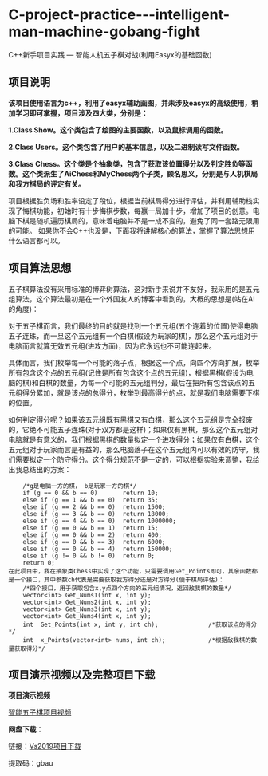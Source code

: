 # C-project-practice---intelligent-man-machine-gobang-fight
C++新手项目实践 — 智能人机五子棋对战(利用Easyx的基础函数)
## 项目说明
**该项目使用语言为c++，利用了easyx辅助画图，并未涉及easyx的高级使用，稍加学习即可掌握，项目涉及四大类，分别是：**

**1.Class Show。这个类包含了绘图的主要函数，以及鼠标调用的函数。**

**2.Class Users。这个类包含了用户的基本信息，以及二进制读写文件函数。**

**3.Class Chess。这个类是个抽象类，包含了获取该位置得分以及判定胜负等函数。这个类派生了AiChess和MyChess两个子类，顾名思义，分别是与人机棋局和我方棋局的评定有关。**

项目根据胜负场和胜率设定了段位，根据当前棋局得分进行评估，并利用辅助栈实现了悔棋功能，初始时有十步悔棋步数，每赢一局加十步，增加了项目的创意。电脑下棋是随机遍历棋局的，意味着电脑并不是一成不变的，避免了同一套路无限用的可能。
如果你不会C++也没是，下面我将讲解核心的算法，掌握了算法思想用什么语言都可以。

## 项目算法思想

五子棋算法没有采用标准的博弈树算法，这对新手来说并不友好，我采用的是五元组算法，这个算法最初是在一个外国友人的博客中看到的，大概的思想是(站在AI的角度)：

对于五子棋而言，我们最终的目的就是找到一个五元组(五个连着的位置)使得电脑五子连珠，而一旦这个五元组有一个白棋(假设为玩家的棋)，那么这个五元组对于电脑而言就算无效五元组(进攻方面)，因为它永远也不可能连起来。

具体而言，我们枚举每一个可能的落子点，根据这一个点，向四个方向扩展，枚举所有包含这个点的五元组(记住是所有包含这个点的五元组)，根据黑棋(假设为电脑的棋)和白棋的数量，为每一个可能的五元组判分，最后在把所有包含该点的五元组得分累加，就是该点的总得分，枚举到最高得分的点，就是我们电脑需要下棋的位置。

如何判定得分呢？如果该五元组既有黑棋又有白棋，那么这个五元组是完全报废的，它绝不可能五子连珠(对于双方都是这样)；如果仅有黑棋，那么这个五元组对电脑就是有意义的，我们根据黑棋的数量拟定一个进攻得分；如果仅有白棋，这个五元组对于玩家而言是有益的，那么电脑落子在这个五元组内可以有效的防守，我们需要拟定一个防守得分。这个得分规范不是一定的，可以根据实验来调整，我给出我总结出的方案：
```
	/*g是电脑一方的棋， b是玩家一方的棋*/
	if (g == 0 && b == 0)		return 10;
	else if (g == 1 && b == 0)	return 35;
	else if (g == 2 && b == 0)	return 1500;
	else if (g == 3 && b == 0)	return 18000;
	else if (g == 4 && b == 0)	return 1000000;
	else if (g == 0 && b == 1)	return 15;
	else if (g == 0 && b == 2)	return 400;
	else if (g == 0 && b == 3)	return 6000;
	else if (g == 0 && b == 4)	return 150000;
	else if (g != 0 && b != 0)	return 0;
	return 0;
在此项目中，我在抽象类Chess中实现了这个功能，只需要调用Get_Points即可，其余函数都是一个接口，其中参数ch代表是需要获取我方得分还是对方得分(便于棋局评估)：
	/*四个接口，用于获取包含x,y点四个方向的五元组情况，返回敌我棋的数量*/
	vector<int> Get_Nums1(int x, int y);
	vector<int> Get_Nums2(int x, int y);
	vector<int> Get_Nums3(int x, int y);
	vector<int> Get_Nums4(int x, int y);
	int  Get_Points(int x, int y, int ch);				/*获取该点的得分*/
	int  x_Points(vector<int> nums, int ch);			/*根据敌我棋的数量获取得分*/
  ```
  
## 项目演示视频以及完整项目下载
**项目演示视频**

[智能五子棋项目视频](https://zhuanlan.zhihu.com/p/364508072/edit)
 
  
**网盘下载：**

链接：[Vs2019项目下载](https://pan.baidu.com/s/1hxAxJnbA9Ue66vWO3CQICA) 

提取码：gbau 
  
